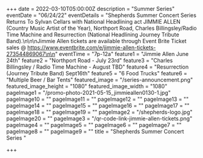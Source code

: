 +++
date = 2022-03-10T05:00:00Z
description = "Summer Series"
eventDate = "06/24/22"
eventDetails = "Shepherds Summer Concert Series Returns To Sylvan Cellars with National Headlining act JIMMIE ALLEN (Country Music Artist of the Year), Northport Road, Charles Billingsley/Radio Time Machine and Resurrection (National Headlining Journey Tribute Band).\n\n\nJimmie Allen tickets are available through Event Brite Ticket sales @ https://www.eventbrite.com/e/jimmie-allen-tickets-273544869067\n\n"
eventTime = "7p-12a"
feature1 = "Jimmie Allen June 24th"
feature2 = "Northport Road - July 23rd"
feature3 = "Charles Billingsley / Radio Time Machine - August TBD"
feature4 = "Resurrection (Journey Tribute Band) Sept16th"
feature5 = "6 Food Trucks"
feature6 = "Multiple Beer / Bar Tents"
featured_image = "/series-announcement.png"
featured_image_height = "1080"
featured_image_width = "1080"
pageImage1 = "/promo-photo-2021-05-15_jimmieallen0130-1.jpg"
pageImage10 = ""
pageImage11 = ""
pageImage12 = ""
pageImage13 = ""
pageImage14 = ""
pageImage15 = ""
pageImage16 = ""
pageImage17 = ""
pageImage18 = ""
pageImage19 = ""
pageImage2 = "/shepherds-logo.jpg"
pageImage20 = ""
pageImage3 = "/qr-code-link-jimmie-allen-tickets.png"
pageImage4 = ""
pageImage5 = ""
pageImage6 = ""
pageImage7 = ""
pageImage8 = ""
pageImage9 = ""
title = "Shepherds Summer Concert Series "

+++

